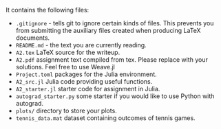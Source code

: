 It contains the following files:

* `.gitignore` - tells git to ignore certain kinds of files. This prevents you from submitting the auxiliary files created when producing LaTeX documents.
* `README.md` - the text you are currently reading.
* `A2.tex` LaTeX source for the writeup.
* `A2.pdf` assignment text compiled from tex. Please replace with your solutions. Feel free to use Weave.jl 
* `Project.toml` packages for the Julia environment.
* `A2_src.jl` Julia code providing useful functions.
* `A2_starter.jl` starter code for assignment in Julia.
* `autograd_starter.py` some starter if you would like to use Python with autograd.
* `plots/` directory to store your plots.
* `tennis_data.mat` dataset containing outcomes of tennis games.

